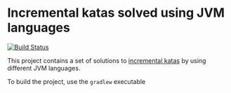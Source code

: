 # Incremental katas solved using JVM languages

[![Build Status](https://travis-ci.org/CodeGardenRome/incremental-katas-jvm-langs.svg?branch=master)](https://travis-ci.org/CodeGardenRome/incremental-katas-jvm-langs)

This project contains a set of solutions to [incremental katas](https://github.com/Gianfrancoalongi/incremental_katas) by using different JVM languages.

To build the project, use the `gradlew` executable
